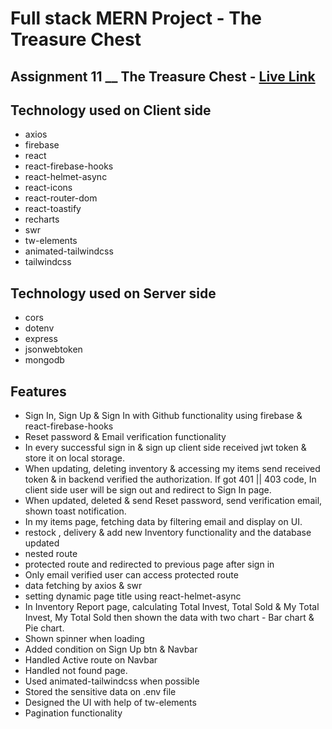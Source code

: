 # Full stack MERN Project - The Treasure Chest

## Assignment 11 \_\_ The Treasure Chest - [Live Link](https://the-treasure-chest-14e40.web.app)


## Technology used on Client side

- axios
- firebase
- react
- react-firebase-hooks
- react-helmet-async
- react-icons
- react-router-dom
- react-toastify
- recharts
- swr
- tw-elements
- animated-tailwindcss
- tailwindcss

## Technology used on Server side

- cors
- dotenv
- express
- jsonwebtoken
- mongodb

## Features

- Sign In, Sign Up & Sign In with Github functionality using firebase & react-firebase-hooks
- Reset password & Email verification functionality
- In every successful sign in & sign up client side received jwt token & store it on local storage.
- When updating, deleting inventory & accessing my items send received token & in backend verified the authorization. If got 401 || 403 code, In client side user will be sign out and redirect to Sign In page.
- When updated, deleted & send Reset password, send verification email, shown toast notification.
- In my items page, fetching data by filtering email and display on UI.
- restock , delivery & add new Inventory functionality and the database updated
- nested route
- protected route and redirected to previous page after sign in
- Only email verified user can access protected route
- data fetching by axios & swr
- setting dynamic page title using react-helmet-async
- In Inventory Report page, calculating Total Invest, Total Sold & My Total Invest, My Total Sold then shown the data with two chart - Bar chart & Pie chart.
- Shown spinner when loading
- Added condition on Sign Up btn & Navbar
- Handled Active route on Navbar
- Handled not found page.
- Used animated-tailwindcss when possible
- Stored the sensitive data on .env file
- Designed the UI with help of tw-elements
- Pagination functionality
